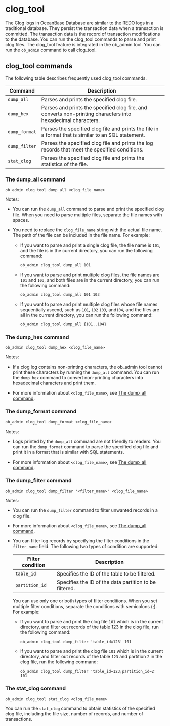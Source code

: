 clog_tool 
==============================



The Clog logs in OceanBase Database are similar to the REDO logs in a traditional database. They persist the transaction data when a transaction is committed. The transaction data is the record of transaction modifications to the database. You can run the clog_tool commands to parse and print clog files. The clog_tool feature is integrated in the ob_admin tool. You can run the `ob_admin` command to call clog_tool. 

clog_tool commands 
---------------------------------------

The following table describes frequently used clog_tool commands. 


|    Command    |                                                 Description                                                  |
|---------------|--------------------------------------------------------------------------------------------------------------|
| `dump_all`    | Parses and prints the specified clog file.                                                                   |
| `dump_hex`    | Parses and prints the specified clog file, and converts non-printing characters into hexadecimal characters. |
| `dump_format` | Parses the specified clog file and prints the file in a format that is similar to an SQL statement.          |
| `dump_filter` | Parses the specified clog file and prints the log records that meet the specified conditions.                |
| `stat_clog`   | Parses the specified clog file and prints the statistics of the file.                                        |



### The dump_all command

```unknow
ob_admin clog_tool dump_all <clog_file_name>
```



Notes:

* You can run the `dump_all` command to parse and print the specified clog file. When you need to parse multiple files, separate the file names with spaces.

  




<!-- -->

* You need to replace the `clog_file_name` string with the actual file name. The path of the file can be included in the file name. For example:

  * If you want to parse and print a single clog file, the file name is `101`, and the file is in the current directory, you can run the following command: 

    ```unknow
    ob_admin clog_tool dump_all 101
    ```

    
  

  
  <!-- -->

  * If you want to parse and print multiple clog files, the file names are `101` and `103`, and both files are in the current directory, you can run the following command: 

    ```unknow
    ob_admin clog_tool dump_all 101 103
    ```

    
  

  
  <!-- -->

  * If you want to parse and print multiple clog files whose file names sequentially ascend, such as `101`, `102` `103`, and`104`, and the files are all in the current directory, you can run the following command: 

    ```unknow
    ob_admin clog_tool dump_all {101..104}
    ```

    
  

  




### The dump_hex command 

```unknow
ob_admin clog_tool dump_hex <clog_file_name>
```



Notes:

* If a clog log contains non-printing characters, the ob_admin tool cannot print these characters by running the `dump_all` command. You can run the `dump_hex` command to convert non-printing characters into hexadecimal characters and print them.

  




<!-- -->

* For more information about `<clog_file_name>`, see [The dump_all command](#the-dump_all-command).

  




### The dump_format command 

```unknow
ob_admin clog_tool dump_format <clog_file_name>
```



Notes:

* Logs printed by the `dump_all` command are not friendly to readers. You can run the `dump_format` command to parse the specified clog file and print it in a format that is similar with SQL statements.

  




<!-- -->

* For more information about `<clog_file_name>`, see [The dump_all command](#the-dump_all-command).

  




### The dump_filter command 

```unknow
ob_admin clog_tool dump_filter '<filter_name>' <clog_file_name>
```



Notes:

* You can run the `dump_filter` command to filter unwanted records in a clog file.

  




<!-- -->

* For more information about `<clog_file_name>`, see [The dump_all command](#the-dump_all-command).

  

* You can filter log records by specifying the filter conditions in the `filter_name` field. The following two types of condition are supported:

  

  | Filter condition |                      Description                       |
  |------------------|--------------------------------------------------------|
  | `table_id`       | Specifies the ID of the table to be filtered.          |
  | `partition_id`   | Specifies the ID of the data partition to be filtered. |

  

  You can use only one or both types of filter conditions. When you set multiple filter conditions, separate the conditions with semicolons (;). For example:
  * If you want to parse and print the clog file `101` which is in the current directory, and filter out records of the table 123 in the clog file, run the following command: 

    ```unknow
    ob_admin clog_tool dump_filter 'table_id=123' 101
    ```

    
  

  
  <!-- -->

  * If you want to parse and print the clog file `101` which is in the current directory, and filter out records of the table `123` and partition `2` in the clog file, run the following command: 

    ```unknow
    ob_admin clog_tool dump_filter 'table_id=123;partition_id=2' 101
    ```

    
  

  




### The stat_clog command 

```unknow
ob_admin clog_tool stat_clog <clog_file_name>
```



You can run the `stat_clog` command to obtain statistics of the specified clog file, including the file size, number of records, and number of transactions.
